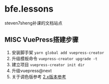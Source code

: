 # bfe.lessons

steven7sheng补课的文档站点

## MISC VuePress搭建步骤
1. 安装脚手架 `yarn global add vuepress-creator`
2. 升级模板命令 `vuepress-creator upgrade -t`
3. 建立项目 `vuepress-creator init dir`
4. 升级vuepress@next
5. 关于调色版参考 [2.x版本参考](https://v2.vuepress.vuejs.org/reference/default-theme/styles.html#palette-file)

